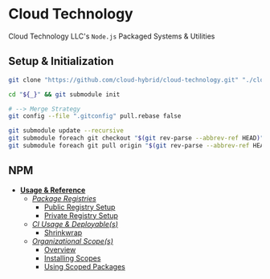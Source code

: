 # Cloud Technology #

Cloud Technology LLC's `Node.js` Packaged Systems & Utilities

## Setup & Initialization ##

```bash
git clone "https://github.com/cloud-hybrid/cloud-technology.git" "./cloud-technology-2"

cd "${_}" && git submodule init

# --> Merge Strategy
git config --file ".gitconfig" pull.rebase false

git submodule update --recursive
git submodule foreach git checkout "$(git rev-parse --abbrev-ref HEAD)" 
git submodule foreach git pull origin "$(git rev-parse --abbrev-ref HEAD)"
```

## NPM ##

- [**Usage & Reference**](./documentation/NPM-Usage.md#npm)
    - [*Package Registries*](./documentation/NPM-Usage.md#Registries)
        - [Public Registry Setup](./documentation/NPM-Usage.md#public-setup)
        - [Private Registry Setup](./documentation/NPM-Usage.md#private-setup)
    - [*CI Usage & Deployable(s)*](./documentation/NPM-Usage.md#ci)
        - [Shrinkwrap](./documentation/NPM-Usage.md#shrinkwrap)
    - [*Organizational Scope(s)*](./documentation/NPM-Usage.md#scopes)
        - [Overview](./documentation/NPM-Usage.md#overview)
        - [Installing Scopes](./documentation/NPM-Usage.md#installing-scoped-packages)
        - [Using Scoped Packages](./documentation/NPM-Usage.md#requiring-scoped-packages)